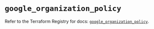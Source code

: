 # `google_organization_policy`

Refer to the Terraform Registry for docs: [`google_organization_policy`](https://registry.terraform.io/providers/hashicorp/google-beta/6.49.3/docs/resources/google_organization_policy).
